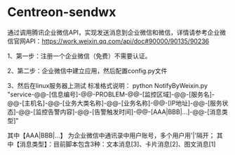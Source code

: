 # Centreon-sendwx
通过调用腾讯企业微信API，实现发送消息到企业微信和微信，详情请参考企业微信官网API：https://work.weixin.qq.com/api/doc#90000/90135/90236


1、第一步：注册一个企业微信（免费）不需要认证。

2、第二步：企业微信中建立应用，然后配置config.py文件

3、然后在linux服务器上测试
标准格式说明：
python NotifyByWeixin.py "service-@@-[信息编号]-@@-PROBLEM-@@-[监控区域]-@@-[服务名]-@@-[主机名]-@@-[业务大类名称]-@@-[业务名称]-@@-[IP地址]-@@-[服务状态]-@@-[监控告警内容]-@@-[告警触发时间]-@@-[AAA|BBB|...]-@@-[消息类型]" 


其中【AAA|BBB|...】 为企业微信中通讯录中用户账号，多个用户用'|'隔开；
其中【消息类型】：目前脚本包含3种：文本消息[3]、卡片消息[2]、图文消息[1]





